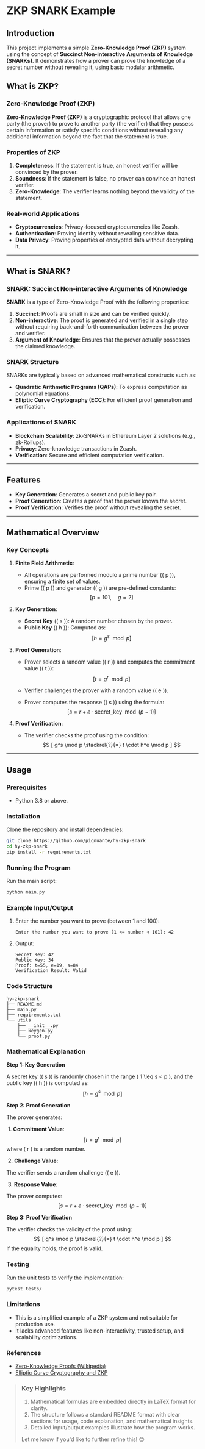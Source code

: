 # ZKP SNARK Example

## Introduction

This project implements a simple **Zero-Knowledge Proof (ZKP)** system using the concept of **Succinct Non-interactive
Arguments of Knowledge (SNARKs)**. It demonstrates how a prover can prove the knowledge of a secret number without
revealing it, using basic modular arithmetic.

## What is ZKP?

### Zero-Knowledge Proof (ZKP)

**Zero-Knowledge Proof (ZKP)** is a cryptographic protocol that allows one party (the prover) to prove to another party (the verifier) that they possess certain information or satisfy specific conditions without revealing any additional information beyond the fact that the statement is true.

### Properties of ZKP

1.   **Completeness**: If the statement is true, an honest verifier will be convinced by the prover.
2.   **Soundness**: If the statement is false, no prover can convince an honest verifier.
3.   **Zero-Knowledge**: The verifier learns nothing beyond the validity of the statement.

### Real-world Applications

-    **Cryptocurrencies**: Privacy-focused cryptocurrencies like Zcash.
-   **Authentication**: Proving identity without revealing sensitive data.
-   **Data Privacy**: Proving properties of encrypted data without decrypting it.

----

## What is SNARK?

### SNARK: Succinct Non-interactive Arguments of Knowledge

**SNARK** is a type of Zero-Knowledge Proof with the following properties:

1.   **Succinct**: Proofs are small in size and can be verified quickly.
2.   **Non-interactive**: The proof is generated and verified in a single step without requiring back-and-forth communication between the prover and verifier.
3.   **Argument of Knowledge**: Ensures that the prover actually possesses the claimed knowledge.

### SNARK Structure

SNARKs are typically based on advanced mathematical constructs such as:

-   **Quadratic Arithmetic Programs (QAPs)**: To express computation as polynomial equations.
-    **Elliptic Curve Cryptography (ECC)**: For efficient proof generation and verification.

### Applications of SNARK

-   **Blockchain Scalability**: zk-SNARKs in Ethereum Layer 2 solutions (e.g., zk-Rollups).
-   **Privacy**: Zero-knowledge transactions in Zcash.
-   **Verification**: Secure and efficient computation verification.



---

## Features

- **Key Generation**: Generates a secret and public key pair.
- **Proof Generation**: Creates a proof that the prover knows the secret.
- **Proof Verification**: Verifies the proof without revealing the secret.

---

## Mathematical Overview

### Key Concepts

1. **Finite Field Arithmetic**:
    
    - All operations are performed modulo a prime number (\( p \)), ensuring a finite set of values.
    - Prime (\( p \)) and generator (\( g \)) are pre-defined constants:
      $$
      [
      p = 101, \quad g = 2
      ]
      $$
      
    
2. **Key Generation**:
    
    - **Secret Key** (\( s \)): A random number chosen by the prover.
    - **Public Key** (\( h \)): Computed as:
      $$
      [
      h = g^s \mod p
      ]
      $$
      
    
3. **Proof Generation**:
    
    - Prover selects a random value (\( r \)) and computes the commitment value (\( t \)):
      $$
      [
      t = g^r \mod p
      ]
      $$
      
    - Verifier challenges the prover with a random value (\( e \)).
    - Prover computes the response (\( s \)) using the formula:
      $$
      [
      s = r + e \cdot \text{secret\_key} \mod (p - 1)
      ]
      $$
      
    
4. **Proof Verification**:
    - The verifier checks the proof using the condition:
      $$
      [
      g^s \mod p \stackrel{?}{=} t \cdot h^e \mod p
      ]
      $$
      

---

## Usage

### Prerequisites

- Python 3.8 or above.

### Installation

Clone the repository and install dependencies:

```bash
git clone https://github.com/pignuante/hy-zkp-snark
cd hy-zkp-snark
pip install -r requirements.txt
```

### Running the Program

Run the main script:

```bash
python main.py
```

### **Example Input/Output**

1.   Enter the number you want to prove (between 1 and 100):
     ```
     Enter the number you want to prove (1 <= number < 101): 42
     ```

2.   Output:
     ```
     Secret Key: 42
     Public Key: 34
     Proof: t=55, e=19, s=84
     Verification Result: Valid
     ```

### Code Structure

```
hy-zkp-snark
├── README.md
├── main.py
├── requirements.txt
└── utils
    ├── __init__.py
    ├── keygen.py
    └── proof.py
```

### **Mathematical Explanation**

**Step 1: Key Generation**

A secret key (( s )) is randomly chosen in the range ( 1 \leq s < p ), and the public key (( h )) is computed as:
$$
[
    h = g^s \mod p
]
$$


**Step 2: Proof Generation**



The prover generates:

​	1.	**Commitment Value**:
$$
[
    t = g^r \mod p
]
$$
where ( r ) is a random number.

​	2.	**Challenge Value**:

The verifier sends a random challenge (( e )).

​	3.	**Response Value**:

The prover computes:
$$
[
s = r + e \cdot \text{secret_key} \mod (p - 1)
]
$$


**Step 3: Proof Verification**



The verifier checks the validity of the proof using:
$$
[
g^s \mod p \stackrel{?}{=} t \cdot h^e \mod p
]
$$
If the equality holds, the proof is valid.



### **Testing**

Run the unit tests to verify the implementation:
```bash
pytest tests/
```

### **Limitations**

-   This is a simplified example of a ZKP system and not suitable for production use.
-   It lacks advanced features like non-interactivity, trusted setup, and scalability optimizations.

### **References**

-   [Zero-Knowledge Proofs (Wikipedia)](https://en.wikipedia.org/wiki/Zero-knowledge_proof)
-   [Elliptic Curve Cryptography and ZKP](https://cryptobook.nakov.com/zero-knowledge-proofs)



>   ### Key Highlights
>
>   1. Mathematical formulas are embedded directly in LaTeX format for clarity.
>   2. The structure follows a standard README format with clear sections for usage, code explanation, and mathematical insights.
>   3. Detailed input/output examples illustrate how the program works.
>
>   Let me know if you'd like to further refine this! 😊








